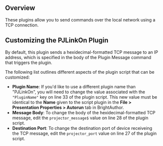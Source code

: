 Overview
-------
<p>These plugins allow you to send commands over the local network using a TCP connection.</p>

Customizing the PJLinkOn Plugin
-------------------------------
<p> By default, this plugin sends a hexidecimal-formatted TCP message to an IP address, which is specified in the body of the Plugin Message command that triggers the plugin.</p>
<p>The following list outlines different aspects of the plugin script that can be customized:</p>
<ul>
<li><strong>Plugin Name</strong>: If you'd like to use a different plugin name than "PJLinkOn", you will need to change the value associated with the <code>"PluginName"</code> key on line 33 of the plugin script. This new value must be identical to the <strong>Name</strong> given to the script plugin in the <strong>File > Presentation Properties > Autorun</strong> tab in BrightAuthor.</li>
<li><strong>Message Body</strong>: To change the body of the hexidecimal-formatted TCP message, edit the <code>projector_message$</code> value on line 28 of the plugin script.</li>
<li><strong>Destination Port</strong>: To change the destination port of device receiveing the TCP message, edit the <code>projector_port</code> value on line 27 of the plugin script.</li>
</ul>

